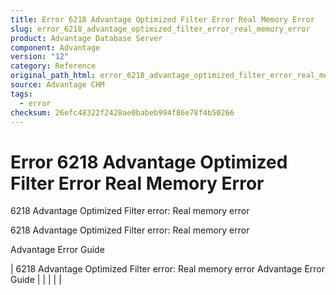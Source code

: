 ```yaml
---
title: Error 6218 Advantage Optimized Filter Error Real Memory Error
slug: error_6218_advantage_optimized_filter_error_real_memory_error
product: Advantage Database Server
component: Advantage
version: "12"
category: Reference
original_path_html: error_6218_advantage_optimized_filter_error_real_memory_error.htm
source: Advantage CHM
tags:
  - error
checksum: 26efc48322f2428ae0babeb994f86e78f4b50266
---
```


# Error 6218 Advantage Optimized Filter Error Real Memory Error

6218 Advantage Optimized Filter error: Real memory error

6218 Advantage Optimized Filter error: Real memory error

Advantage Error Guide

| 6218 Advantage Optimized Filter error: Real memory error  Advantage Error Guide |  |  |  |  |
